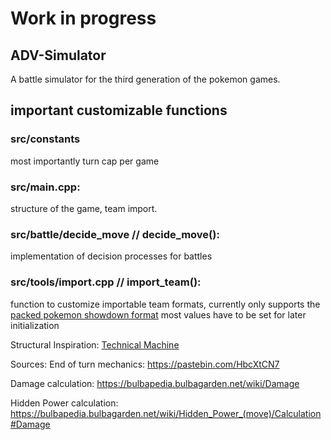 # Work in progress
## ADV-Simulator

A battle simulator for the third generation of the pokemon games.

## important customizable functions
### src/constants
  most importantly turn cap per game
### src/main.cpp:
  structure of the game, team import.
### src/battle/decide_move // decide_move():
  implementation of decision processes for battles
### src/tools/import.cpp // import_team():
  function to customize importable team formats, currently only supports the [packed pokemon showdown format](https://github.com/smogon/pokemon-showdown/blob/master/sim/TEAMS.md)
  most values have to be set for later initialization
  
Structural Inspiration: [Technical Machine](https://github.com/davidstone/technical-machine)

Sources:
End of turn mechanics:
https://pastebin.com/HbcXtCN7

Damage calculation:
https://bulbapedia.bulbagarden.net/wiki/Damage

Hidden Power calculation:
https://bulbapedia.bulbagarden.net/wiki/Hidden_Power_(move)/Calculation#Damage
